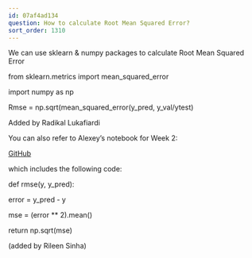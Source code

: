 ```yaml
---
id: 07af4ad134
question: How to calculate Root Mean Squared Error?
sort_order: 1310
---
```


We can use sklearn & numpy packages to calculate Root Mean Squared Error

from sklearn.metrics import mean_squared_error

import numpy as np

Rmse = np.sqrt(mean_squared_error(y_pred, y_val/ytest)

Added by Radikal Lukafiardi

You can also refer to Alexey’s notebook for Week 2:

[GitHub](https://github.com/alexeygrigorev/mlbookcamp-code/blob/master/chapter-02-car-price/02-carprice.ipynb)

which includes the following code:

def rmse(y, y_pred):

error = y_pred - y

mse = (error ** 2).mean()

return np.sqrt(mse)

(added by Rileen Sinha)

